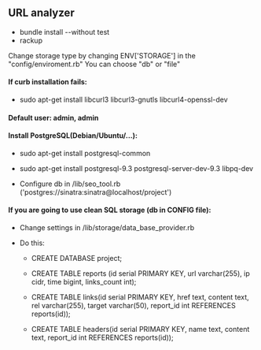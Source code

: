 ## URL analyzer
* bundle install --without test
* rackup

 Change storage type by changing ENV['STORAGE'] in the "config/enviroment.rb"
 You can choose "db" or "file"

#### If curb installation fails:
* sudo apt-get install libcurl3 libcurl3-gnutls libcurl4-openssl-dev

#### Default user: admin, admin

#### Install PostgreSQL(Debian/Ubuntu/...):
* sudo apt-get install postgresql-common

* sudo apt-get install postgresql-9.3 postgresql-server-dev-9.3 libpq-dev

* Configure db in /lib/seo_tool.rb ('postgres://sinatra:sinatra@localhost/project')

#### If you are going to use clean SQL storage (db in CONFIG file):
* Change settings in /lib/storage/data_base_provider.rb

* Do this:

    * CREATE DATABASE project;

    * CREATE TABLE reports (id serial PRIMARY KEY, url varchar(255), ip cidr, time bigint, links_count int);

    * CREATE TABLE links(id serial PRIMARY KEY, href text, content text, rel varchar(255), target varchar(50), report_id int REFERENCES reports(id));

    * CREATE TABLE headers(id serial PRIMARY KEY, name text, content text, report_id int REFERENCES reports(id));
